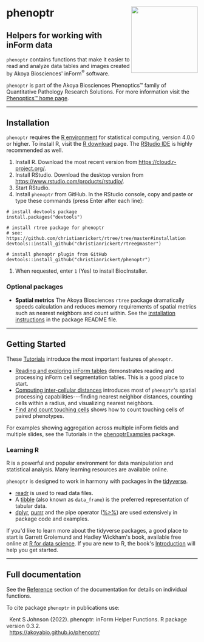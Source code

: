 # phenoptr <img src="man/figures/Akoya.png" align="right" width="175" />

## Helpers for working with inForm data

`phenoptr` contains functions that make it easier to read and analyze data tables
and images created by Akoya Biosciences' inForm<sup>&reg;</sup> software.

`phenoptr` is part of the Akoya Biosciences Phenoptics&trade; family of
Quantitative Pathology Research Solutions. For more information visit the 
[Phenoptics&trade; home page](https://www.akoyabio.com/phenopticstm/technology/quantitative-pathology-research).

----

## Installation

`phenoptr` requires the [R environment](https://www.r-project.org/) 
for statistical computing, version 4.0.0 or higher. To install R,
visit the [R download](https://cloud.r-project.org/) page.
The [RStudio IDE](https://www.rstudio.com/products/rstudio/)
is highly recommended as well.

1. Install R. Download the most recent version from  https://cloud.r-project.org/.
1. Install RStudio. Download the desktop version from https://www.rstudio.com/products/rstudio/.
1. Start RStudio.
1. Install `phenoptr` from GitHub. In the RStudio console, copy and paste or type these commands (press Enter after each line):
```
# install devtools package
install.packages("devtools")

# install rtree package for phenoptr
# see: https://github.com/christianrickert/rtree/tree/master#installation
devtools::install_github("christianrickert/rtree@master")

# install phenoptr plugin from GitHub
devtools::install_github("christianrickert/phenoptr")
```
1. When requested, enter `1` (Yes) to install BiocInstaller.

### Optional packages

- **Spatial metrics**
  The Akoya Biosciences `rtree` package 
  dramatically speeds calculation and reduces memory requirements of
  spatial metrics such as nearest neighbors and count within.
  See the [installation instructions](https://github.com/akoyabio/rtree/tree/master#installation)
  in the package README file.

----

## Getting Started

These [Tutorials](https://akoyabio.github.io/phenoptr/articles/index.html)
introduce the most important features of `phenoptr`.

- [Reading and exploring inForm tables](https://akoyabio.github.io/phenoptr/articles/reading_tables.html)
demonstrates reading and processing inForm cell segmentation tables. This is a 
good place to start.
- [Computing inter-cellular distances](https://akoyabio.github.io/phenoptr/articles/computing_distances.html)
introduces most of `phenoptr`'s spatial processing capabilities---finding
nearest
neighbor distances, counting cells within a radius, and visualizing nearest
neighbors.
- [Find and count touching cells](https://akoyabio.github.io/phenoptr/articles/find_and_count_touching_cells.html)
shows how to count touching cells of paired phenotypes.

<div class="panel panel-default"><div class="panel-body">
For examples showing aggregation across multiple inForm fields and multiple
slides, see the Tutorials in the
<a href="https://akoyabio.github.io/phenoptrExamples">phenoptrExamples</a>
package.
</div></div>

### Learning R

R is a powerful and popular environment for data manipulation and 
statistical analysis. Many learning resources are available online.

`phenoptr` is designed to work in harmony with packages in the 
[tidyverse](http://tidyverse.org/). 

- [readr](http://readr.tidyverse.org/) is used to read data files.
- A [tibble](http://tibble.tidyverse.org/) (also known as `data_frame`) 
  is the preferred representation of tabular data.
- [dplyr](http://dplyr.tidyverse.org/), [purrr](http://purrr.tidyverse.org/) 
  and the pipe operator ([%>%](http://magrittr.tidyverse.org/)) 
  are used extensively in 
  package code and examples.

If you'd like to learn more about the tidyverse packages, 
a good place to start is Garrett Grolemund and Hadley Wickham's book,
available free online at
[R for data science](http://r4ds.had.co.nz/).
If you are new to R, the book's
[Introduction](http://r4ds.had.co.nz/introduction.html)
will help you get started.

----

## Full documentation

See the [Reference](https://akoyabio.github.io/phenoptr/reference/index.html)
section of the documentation for details on individual functions.

To cite package `phenoptr` in publications use:

&nbsp;&nbsp;Kent S Johnson (2022). phenoptr: inForm Helper Functions. R package version 0.3.2.  
&nbsp;&nbsp;https://akoyabio.github.io/phenoptr/
